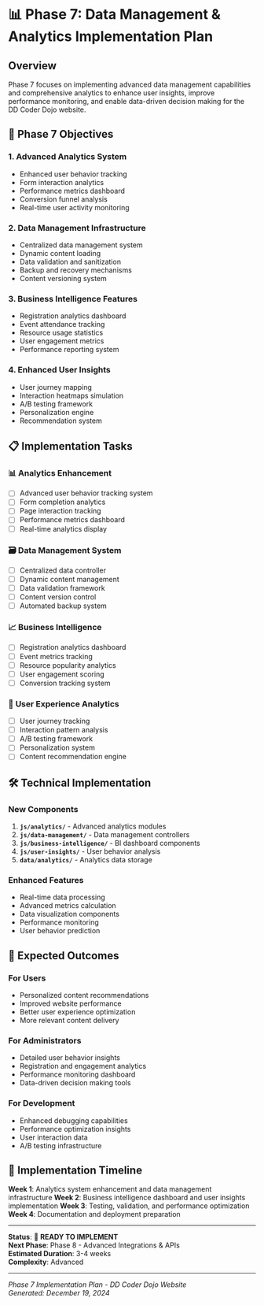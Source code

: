 # 📊 Phase 7: Data Management & Analytics Implementation Plan

## Overview
Phase 7 focuses on implementing advanced data management capabilities and comprehensive analytics to enhance user insights, improve performance monitoring, and enable data-driven decision making for the DD Coder Dojo website.

## 🎯 Phase 7 Objectives

### 1. **Advanced Analytics System**
- Enhanced user behavior tracking
- Form interaction analytics
- Performance metrics dashboard
- Conversion funnel analysis
- Real-time user activity monitoring

### 2. **Data Management Infrastructure**
- Centralized data management system
- Dynamic content loading
- Data validation and sanitization
- Backup and recovery mechanisms
- Content versioning system

### 3. **Business Intelligence Features**
- Registration analytics dashboard
- Event attendance tracking
- Resource usage statistics
- User engagement metrics
- Performance reporting system

### 4. **Enhanced User Insights**
- User journey mapping
- Interaction heatmaps simulation
- A/B testing framework
- Personalization engine
- Recommendation system

## 📋 Implementation Tasks

### 📊 **Analytics Enhancement**
- [ ] Advanced user behavior tracking system
- [ ] Form completion analytics
- [ ] Page interaction tracking
- [ ] Performance metrics dashboard
- [ ] Real-time analytics display

### 🗃️ **Data Management System**
- [ ] Centralized data controller
- [ ] Dynamic content management
- [ ] Data validation framework
- [ ] Content version control
- [ ] Automated backup system

### 📈 **Business Intelligence**
- [ ] Registration analytics dashboard
- [ ] Event metrics tracking
- [ ] Resource popularity analytics
- [ ] User engagement scoring
- [ ] Conversion tracking system

### 🎯 **User Experience Analytics**
- [ ] User journey tracking
- [ ] Interaction pattern analysis
- [ ] A/B testing framework
- [ ] Personalization system
- [ ] Content recommendation engine

## 🛠 Technical Implementation

### New Components
1. **`js/analytics/`** - Advanced analytics modules
2. **`js/data-management/`** - Data management controllers
3. **`js/business-intelligence/`** - BI dashboard components
4. **`js/user-insights/`** - User behavior analysis
5. **`data/analytics/`** - Analytics data storage

### Enhanced Features
- Real-time data processing
- Advanced metrics calculation
- Data visualization components
- Performance monitoring
- User behavior prediction

## 🎉 Expected Outcomes

### For Users
- Personalized content recommendations
- Improved website performance
- Better user experience optimization
- More relevant content delivery

### For Administrators
- Detailed user behavior insights
- Registration and engagement analytics
- Performance monitoring dashboard
- Data-driven decision making tools

### For Development
- Enhanced debugging capabilities
- Performance optimization insights
- User interaction data
- A/B testing infrastructure

## 📅 Implementation Timeline

**Week 1**: Analytics system enhancement and data management infrastructure
**Week 2**: Business intelligence dashboard and user insights implementation
**Week 3**: Testing, validation, and performance optimization
**Week 4**: Documentation and deployment preparation

---

**Status**: 🚀 **READY TO IMPLEMENT**  
**Next Phase**: Phase 8 - Advanced Integrations & APIs  
**Estimated Duration**: 3-4 weeks  
**Complexity**: Advanced  

---
*Phase 7 Implementation Plan - DD Coder Dojo Website*  
*Generated: December 19, 2024*
